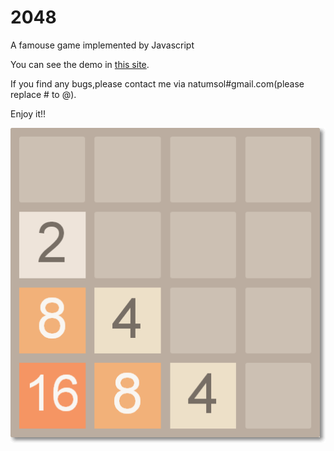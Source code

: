 2048
====

A famouse game implemented by Javascript

You can see the demo in [this site](http://www.natumsol.com/2048/my2048.html).

If you find any bugs,please contact me via natumsol#gmail.com(please replace # to @).

Enjoy it!!

![2048](/2048.png)
